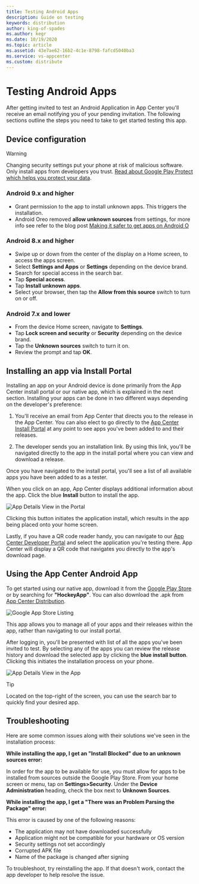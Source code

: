 ```yaml
---
title: Testing Android Apps 
description: Guide on testing 
keywords: distribution
author: king-of-spades
ms.author: kegr
ms.date: 10/19/2020
ms.topic: article
ms.assetid: 43e7ae62-16b2-4c1e-8798-fafcd5040ba3
ms.service: vs-appcenter
ms.custom: distribute
---
```


# Testing Android Apps

After getting invited to test an Android Application in App Center you'll receive an email notifying you of your pending invitation. The following sections outline the steps you need to take to get started testing this app.

## Device configuration

> [!Warning]
> Changing security settings put your phone at risk of malicious software. Only install apps from developers you trust. [Read about Google Play Protect which helps you protect your data](https://support.google.com/nexus/answer/2812853?hl=en&ref_topic=3416293).

### Android 9.x and higher 
* Grant permission to the app to install unknown apps. This triggers the installation.
* Android Oreo removed **allow unknown sources** from settings, for more info see refer to the blog post [Making it safer to get apps on Android O](https://android-developers.googleblog.com/2017/08/making-it-safer-to-get-apps-on-android-o.html)

### Android 8.x and higher

* Swipe up or down from the center of the display on a Home screen, to access the apps screen.
* Select **Settings and Apps** or **Settings** depending on the device brand.
* Search for special access in the search bar.
* Tap **Special access**.
* Tap **Install unknown apps**.
* Select your browser, then tap the **Allow from this source** switch to turn on or off.

### Android 7.x and lower

* From the device Home screen, navigate to **Settings**.
* Tap **Lock screen and security** or **Security** depending on the device brand.
* Tap the **Unknown sources** switch to turn it on.
* Review the prompt and tap **OK**.

## Installing an app via Install Portal

Installing an app on your Android device is done primarily from the App Center install portal or our native app, which is explained in the next section. Installing your apps can be done in two different ways depending on the developer's preference:

1. You'll receive an email from App Center that directs you to the release in the App Center. You can also elect to go directly to the [App Center Install Portal](https://install.appcenter.ms) at any point to see apps you've been added to and their releases.

2. The developer sends you an installation link. By using this link, you'll be navigated directly to the app in the install portal where you can view and download a release. 

Once you have navigated to the install portal, you'll see a list of all available apps you have been added to as a tester.

When you click on an app, App Center displays additional information about the app. Click the blue **Install** button to install the app.

![App Details View in the Portal](images/a-appdetails-installportal.png)

Clicking this button initiates the application install, which results in the app being placed onto your home screen.

Lastly, if you have a QR code reader handy, you can navigate to our [App Center Developer Portal](https://appcenter.ms/apps)  and select the application you're testing there. App Center will display a QR code that navigates you directly to the app's download page.

## Using the App Center Android App

To get started using our native app, download it from the [Google Play Store](https://play.google.com/store/apps/details?id=com.microsoft.hockeyapp.testerapp&hl=en_US) or by searching for **"HockeyApp"**. You can also download the .apk from [App Center Distribution](https://install.appcenter.ms/orgs/bitstadium/apps/app-center/distribution_groups/all-users-of-app-center). 

![Google App Store Listing](images/a-store-listing.png)

This app allows you to manage all of your apps and their releases within the app, rather than navigating to our install portal.

After logging in, you'll be presented with list of all the apps you've been invited to test. By selecting any of the apps you can review the release history and download the selected app by clicking the **blue install button**. Clicking this initiates the installation process on your phone.

![App Details View in the  App](images/a-appdetails-app.png)

> [!TIP]
> Located on the top-right of the screen, you can use the search bar to quickly find your desired app.

## Troubleshooting

Here are some common issues along with their solutions we've seen in the installation process:

**While installing the app, I get an "Install Blocked" due to an unknown sources error:**

In order for the app to be available for use, you must allow for apps to be installed from sources outside the Google Play Store. From your home screen or menu, tap on **Settings>Security**. Under the **Device Administration** heading, check the box next to **Unknown Sources**. 

**While installing the app, I get a "There was an Problem Parsing the Package" error:**

This error is caused by one of the following reasons:

* The application may not have downloaded successfully
* Application might not be compatible for your hardware or OS version
* Security settings not set accordingly
* Corrupted APK file
* Name of the package is changed after signing

To troubleshoot, try reinstalling the app. If that doesn't work, contact the app developer to help resolve the issue.
